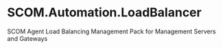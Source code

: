 # SCOM.Automation.LoadBalancer
SCOM Agent Load Balancing Management Pack for Management Servers and Gateways
